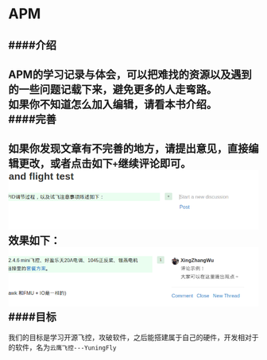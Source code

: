 # APM
####介绍
---
APM的学习记录与体会，可以把难找的资源以及遇到的一些问题记载下来，避免更多的人走弯路。    
如果你不知道怎么加入编辑，请看本书介绍。        
####完善
---
如果你发现文章有不完善的地方，请提出意见，直接编辑更改，或者点击如下`+`继续评论即可。
![edit](edit.png)
效果如下：
![eg](eg_edit.png)
####目标
---
我们的目标是学习开源飞控，攻破软件，之后能搭建属于自己的硬件，开发相对于的软件，名为`云鹰飞控---YuningFly`